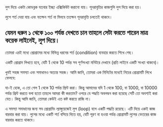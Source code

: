 লুপ দিয়ে একটা কোডব্লক যতবার ইচ্ছা এক্সিকিউট করানো যায়। পূনরাবৃত্তির কাজগুলি লুপ দিয়ে করা হয়।

লুপে শর্ত দেয়া যায় এবং যতক্ষন শর্ত না মিলবে ততক্ষন পূনরাবৃত্তি চলতেই থাকবে।

যেমন ধরুন ১ থেকে ১০০ পর্যন্ত দেখতে চান তাহলে সেটা করতে পারেন মাত্র কয়েক লাইনেই, লুপ দিয়ে।
---------------

তোমরা এরই মধ্যে প্রোগ্রামের মধ্যে বিভিন্ন ধরনের শর্ত (condition) ব্যবহার করতে শিখে গেছ।

একটি প্রোগ্রাম লিখতে হবে, যেটি 1 থেকে 10 পর্যন্ত সব পূর্ণসংখ্যা মনিটরে দেখাবে (প্রতি লাইনে একটি সংখ্যা থাকবে)।

খুবই সহজ সমস্যা এবং সমাধানও অত্যন্ত সহজ। আমি জানি, তোমরা এক মিনিটের মধ্যেই নিচের প্রোগ্রামটি লিখে ফেলবে:

যা-ই হোক, এ তো গেল 1 থেকে 10 পর্যন্ত প্রিন্ট করা। কিন্তু আমাদের যদি 1 থেকে 100, বা 1000, বা 10000 পর্যন্ত প্রিন্ট করতে
বলা হতো তাহলে আমরা কী করতাম? ওপরে যে পদ্ধতি অবলম্বন করা হয়েছে সেটি তো অবশ্যই করা যেত। কিন্তু আমি জানি, তোমরা কেউই এত
কষ্ট করতে রাজি না।

এ সমস্যা সমাধানের জন্য সব প্রোগ্রামিং ল্যাঙ্গুয়েজেই লুপ (loop) বলে একটি পদ্ধতি রয়েছে। এটি দিয়ে একই কাজ বারবার করা
যায়। লুপের মধ্যে একটি শর্ত বসিয়ে দিতে হয়, যেটি পূরণ না হওয়া পর্যন্ত প্রোগ্রামটি লুপের ভেতরের কাজ বারবার করতে থাকবে।

